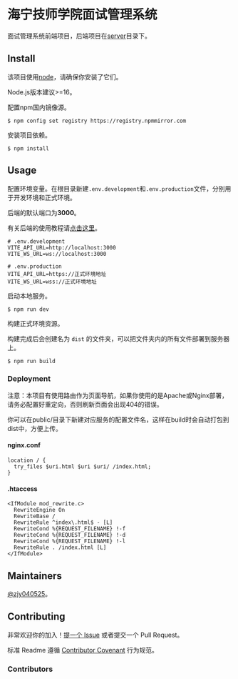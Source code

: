 # 海宁技师学院面试管理系统

面试管理系统前端项目，后端项目在[server](./server)目录下。

## Install

该项目使用[node](http://nodejs.org)，请确保你安装了它们。

Node.js版本建议>=16。

配置npm国内镜像源。

```shell
$ npm config set registry https://registry.npmmirror.com
```

安装项目依赖。

```shell
$ npm install
```

## Usage

配置环境变量。在根目录新建`.env.development`和`.env.production`文件，分别用于开发环境和正式环境。

后端的默认端口为**3000**。

有关后端的使用教程请[点击这里](server/README.md)。

```dotenv
# .env.development
VITE_API_URL=http://localhost:3000
VITE_WS_URL=ws://localhost:3000
```

```dotenv
# .env.production
VITE_API_URL=https://正式环境地址
VITE_WS_URL=wss://正式环境地址
```

启动本地服务。

```shell
$ npm run dev
```

构建正式环境资源。

构建完成后会创建名为 `dist` 的文件夹，可以把文件夹内的所有文件部署到服务器上。

```shell
$ npm run build
```

### Deployment

注意：本项目有使用路由作为页面导航，如果你使用的是Apache或Nginx部署，请务必配置好重定向，否则刷新页面会出现404的错误。

你可以在public/目录下新建对应服务的配置文件名，这样在build时会自动打包到dist中，方便上传。

#### nginx.conf

```text
location / {
  try_files $uri.html $uri $uri/ /index.html;
}
```

#### .htaccess

```text
<IfModule mod_rewrite.c>
  RewriteEngine On
  RewriteBase /
  RewriteRule ^index\.html$ - [L]
  RewriteCond %{REQUEST_FILENAME} !-f
  RewriteCond %{REQUEST_FILENAME} !-d
  RewriteCond %{REQUEST_FILENAME} !-l
  RewriteRule . /index.html [L]
</IfModule>
```

## Maintainers

[@zjy040525](https://github.com/zjy040525)。

## Contributing

非常欢迎你的加入！[提一个 Issue](https://github.com/zjy040525/interview-management-system/issues/new) 或者提交一个 Pull Request。

标准 Readme 遵循 [Contributor Covenant](http://contributor-covenant.org/version/1/3/0/) 行为规范。

### Contributors
